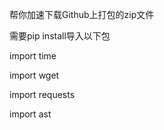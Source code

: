 帮你加速下载Github上打包的zip文件

需要pip install导入以下包

<p>import time</P>
<p>import wget</p>
<p>import requests</p>
<p>import ast</p>
